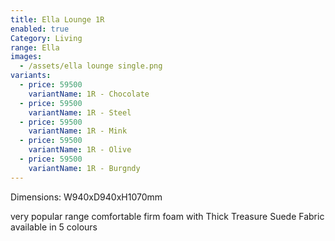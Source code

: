 ```yaml
---
title: Ella Lounge 1R
enabled: true
Category: Living
range: Ella
images:
  - /assets/ella lounge single.png
variants:
  - price: 59500
    variantName: 1R - Chocolate
  - price: 59500
    variantName: 1R - Steel
  - price: 59500
    variantName: 1R - Mink
  - price: 59500
    variantName: 1R - Olive
  - price: 59500
    variantName: 1R - Burgndy
---
```


Dimensions: W940xD940xH1070mm

very popular range comfortable firm foam with Thick Treasure Suede Fabric available in 5 colours